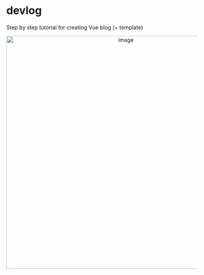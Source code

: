 # devlog

Step by step tutorial for creating Vue blog (+ template)

<p align="center">
  <img width="614" alt="image" src="https://github.com/GregoryKogan/Devlog/assets/60318411/801515ed-5a2a-459c-b207-34c1526601a1">
<p/>
